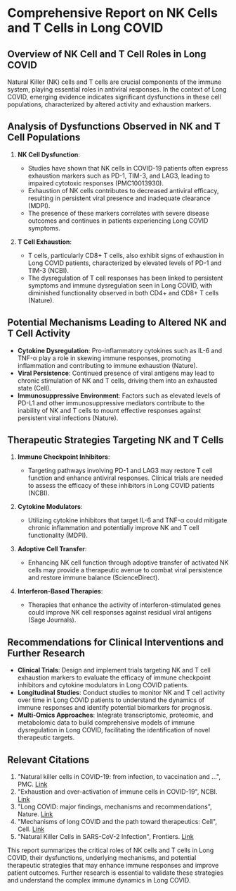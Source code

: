 # Comprehensive Report on NK Cells and T Cells in Long COVID

## Overview of NK Cell and T Cell Roles in Long COVID
Natural Killer (NK) cells and T cells are crucial components of the immune system, playing essential roles in antiviral responses. In the context of Long COVID, emerging evidence indicates significant dysfunctions in these cell populations, characterized by altered activity and exhaustion markers.

## Analysis of Dysfunctions Observed in NK and T Cell Populations
1. **NK Cell Dysfunction**: 
   - Studies have shown that NK cells in COVID-19 patients often express exhaustion markers such as PD-1, TIM-3, and LAG3, leading to impaired cytotoxic responses (PMC10013930).
   - Exhaustion of NK cells contributes to decreased antiviral efficacy, resulting in persistent viral presence and inadequate clearance (MDPI).
   - The presence of these markers correlates with severe disease outcomes and continues in patients experiencing Long COVID symptoms.

2. **T Cell Exhaustion**: 
   - T cells, particularly CD8+ T cells, also exhibit signs of exhaustion in Long COVID patients, characterized by elevated levels of PD-1 and TIM-3 (NCBI).
   - The dysregulation of T cell responses has been linked to persistent symptoms and immune dysregulation seen in Long COVID, with diminished functionality observed in both CD4+ and CD8+ T cells (Nature).

## Potential Mechanisms Leading to Altered NK and T Cell Activity
- **Cytokine Dysregulation**: Pro-inflammatory cytokines such as IL-6 and TNF-α play a role in skewing immune responses, promoting inflammation and contributing to immune exhaustion (Nature).
- **Viral Persistence**: Continued presence of viral antigens may lead to chronic stimulation of NK and T cells, driving them into an exhausted state (Cell).
- **Immunosuppressive Environment**: Factors such as elevated levels of PD-L1 and other immunosuppressive mediators contribute to the inability of NK and T cells to mount effective responses against persistent viral infections (Nature).

## Therapeutic Strategies Targeting NK and T Cells
1. **Immune Checkpoint Inhibitors**: 
   - Targeting pathways involving PD-1 and LAG3 may restore T cell function and enhance antiviral responses. Clinical trials are needed to assess the efficacy of these inhibitors in Long COVID patients (NCBI).

2. **Cytokine Modulators**: 
   - Utilizing cytokine inhibitors that target IL-6 and TNF-α could mitigate chronic inflammation and potentially improve NK and T cell functionality (MDPI).

3. **Adoptive Cell Transfer**: 
   - Enhancing NK cell function through adoptive transfer of activated NK cells may provide a therapeutic avenue to combat viral persistence and restore immune balance (ScienceDirect).

4. **Interferon-Based Therapies**: 
   - Therapies that enhance the activity of interferon-stimulated genes could improve NK cell responses against residual viral antigens (Sage Journals).

## Recommendations for Clinical Interventions and Further Research
- **Clinical Trials**: Design and implement trials targeting NK and T cell exhaustion markers to evaluate the efficacy of immune checkpoint inhibitors and cytokine modulators in Long COVID patients.
- **Longitudinal Studies**: Conduct studies to monitor NK and T cell activity over time in Long COVID patients to understand the dynamics of immune responses and identify potential biomarkers for prognosis.
- **Multi-Omics Approaches**: Integrate transcriptomic, proteomic, and metabolomic data to build comprehensive models of immune dysregulation in Long COVID, facilitating the identification of novel therapeutic targets.

## Relevant Citations
1. "Natural killer cells in COVID-19: from infection, to vaccination and ...", PMC. [Link](https://pmc.ncbi.nlm.nih.gov/articles/PMC10013930/)
2. "Exhaustion and over-activation of immune cells in COVID-19", NCBI. [Link](https://www.ncbi.nlm.nih.gov/pmc/articles/PMC9640209/)
3. "Long COVID: major findings, mechanisms and recommendations", Nature. [Link](https://www.nature.com/articles/s41579-022-00846-2)
4. "Mechanisms of long COVID and the path toward therapeutics: Cell", Cell. [Link](https://www.cell.com/cell/fulltext/S0092-8674(24)00886-9)
5. "Natural Killer Cells in SARS-CoV-2 Infection", Frontiers. [Link](https://www.frontiersin.org/journals/immunology/articles/10.3389/fimmu.2022.888248/full)

This report summarizes the critical roles of NK cells and T cells in Long COVID, their dysfunctions, underlying mechanisms, and potential therapeutic strategies that may enhance immune responses and improve patient outcomes. Further research is essential to validate these strategies and understand the complex immune dynamics in Long COVID.